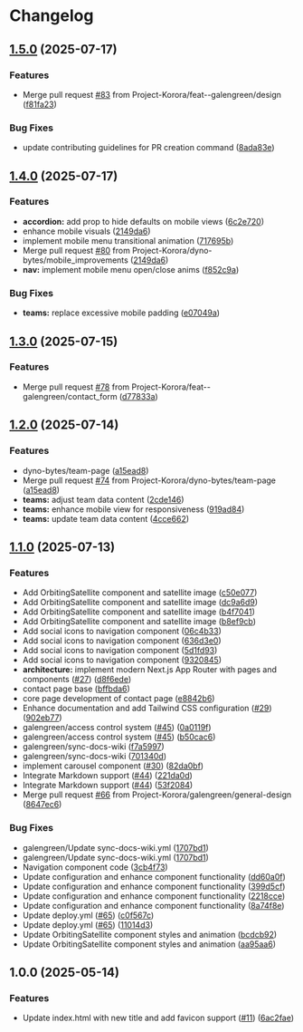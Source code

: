 # Changelog

## [1.5.0](https://github.com/Project-Korora/projectkorora.space/compare/v1.4.0...v1.5.0) (2025-07-17)


### Features

* Merge pull request [#83](https://github.com/Project-Korora/projectkorora.space/issues/83) from Project-Korora/feat--galengreen/design ([f81fa23](https://github.com/Project-Korora/projectkorora.space/commit/f81fa238c18c9bed4b9a7d904a7f94289ab57f03))


### Bug Fixes

* update contributing guidelines for PR creation command ([8ada83e](https://github.com/Project-Korora/projectkorora.space/commit/8ada83e53864dac657b437248572081914d47e12))

## [1.4.0](https://github.com/Project-Korora/projectkorora.space/compare/v1.3.0...v1.4.0) (2025-07-17)


### Features

* **accordion:** add prop to hide defaults on mobile views ([6c2e720](https://github.com/Project-Korora/projectkorora.space/commit/6c2e72082eb15124eaf1bfe236d6c4f4e15d6da1))
* enhance mobile visuals ([2149da6](https://github.com/Project-Korora/projectkorora.space/commit/2149da63c6d20d5428a4f06cbf2f99a6706a55b5))
* implement mobile menu transitional animation ([717695b](https://github.com/Project-Korora/projectkorora.space/commit/717695b50b1b1620a42cf7046e72879832ccea41))
* Merge pull request [#80](https://github.com/Project-Korora/projectkorora.space/issues/80) from Project-Korora/dyno-bytes/mobile_improvements ([2149da6](https://github.com/Project-Korora/projectkorora.space/commit/2149da63c6d20d5428a4f06cbf2f99a6706a55b5))
* **nav:** implement mobile menu open/close anims ([f852c9a](https://github.com/Project-Korora/projectkorora.space/commit/f852c9a9fc4d7a6c04d9403e973ce57a7e5c4bdc))


### Bug Fixes

* **teams:** replace excessive mobile padding ([e07049a](https://github.com/Project-Korora/projectkorora.space/commit/e07049a9ba7d3fa24a602384e644fd7bf734c58d))

## [1.3.0](https://github.com/Project-Korora/projectkorora.space/compare/v1.2.0...v1.3.0) (2025-07-15)


### Features

* Merge pull request [#78](https://github.com/Project-Korora/projectkorora.space/issues/78) from Project-Korora/feat--galengreen/contact_form ([d77833a](https://github.com/Project-Korora/projectkorora.space/commit/d77833aaea6750a21a62cbefee851e3cb123c40c))

## [1.2.0](https://github.com/Project-Korora/projectkorora.space/compare/v1.1.0...v1.2.0) (2025-07-14)


### Features

* dyno-bytes/team-page ([a15ead8](https://github.com/Project-Korora/projectkorora.space/commit/a15ead827bd98b05409b6c7b2769267a54670d79))
* Merge pull request [#74](https://github.com/Project-Korora/projectkorora.space/issues/74) from Project-Korora/dyno-bytes/team-page ([a15ead8](https://github.com/Project-Korora/projectkorora.space/commit/a15ead827bd98b05409b6c7b2769267a54670d79))
* **teams:** adjust team data content ([2cde146](https://github.com/Project-Korora/projectkorora.space/commit/2cde146f5fe1d9ea5cb412c9b6ad358b20acb0f0))
* **teams:** enhance mobile view for responsiveness ([919ad84](https://github.com/Project-Korora/projectkorora.space/commit/919ad840003c85766d5053c3bd0d41dd5f016bef))
* **teams:** update team data content ([4cce662](https://github.com/Project-Korora/projectkorora.space/commit/4cce662f5451dbc8461a3a46678c25922a1b5992))

## [1.1.0](https://github.com/Project-Korora/projectkorora.space/compare/v1.0.0...v1.1.0) (2025-07-13)


### Features

* Add OrbitingSatellite component and satellite image ([c50e077](https://github.com/Project-Korora/projectkorora.space/commit/c50e077002be47e4feba7ae4b9818cc748f7d09f))
* Add OrbitingSatellite component and satellite image ([dc9a6d9](https://github.com/Project-Korora/projectkorora.space/commit/dc9a6d92bc19626691050c335f1e800b46d08c0d))
* Add OrbitingSatellite component and satellite image ([b4f7041](https://github.com/Project-Korora/projectkorora.space/commit/b4f7041039a52692ce03d46995ec5cbbd057c236))
* Add OrbitingSatellite component and satellite image ([b8ef9cb](https://github.com/Project-Korora/projectkorora.space/commit/b8ef9cb364d02f2fc297e8e83920bb629f5dfff0))
* Add social icons to navigation component ([06c4b33](https://github.com/Project-Korora/projectkorora.space/commit/06c4b339ba34bf2cc07e9e3ef5fbb4beb47afc6a))
* Add social icons to navigation component ([636d3e0](https://github.com/Project-Korora/projectkorora.space/commit/636d3e00a50f55446955a6b5ac77fd98f0875c9d))
* Add social icons to navigation component ([5d1fd93](https://github.com/Project-Korora/projectkorora.space/commit/5d1fd93b936cf3852944c95957c707073d4dbda4))
* Add social icons to navigation component ([9320845](https://github.com/Project-Korora/projectkorora.space/commit/93208453e3be0783fd684d7b5a26a8250905096e))
* **architecture:** implement modern Next.js App Router with pages and components ([#27](https://github.com/Project-Korora/projectkorora.space/issues/27)) ([d8f6ede](https://github.com/Project-Korora/projectkorora.space/commit/d8f6ede55ca4b1a6f9a296f96862d97d3f0202fd))
* contact page base ([bffbda6](https://github.com/Project-Korora/projectkorora.space/commit/bffbda62dd3d102f913b01386a51aa5c37d57962))
* core page development of contact page ([e8842b6](https://github.com/Project-Korora/projectkorora.space/commit/e8842b6846d40c7b9ddc99505f5c332b76d1a89b))
* Enhance documentation and add Tailwind CSS configuration ([#29](https://github.com/Project-Korora/projectkorora.space/issues/29)) ([902eb77](https://github.com/Project-Korora/projectkorora.space/commit/902eb77c3f9c17bde46a0ed9c06d72c92db08a6e))
* galengreen/access control system ([#45](https://github.com/Project-Korora/projectkorora.space/issues/45)) ([0a0119f](https://github.com/Project-Korora/projectkorora.space/commit/0a0119f4eb61638d660c30aa6636f3c12147a432))
* galengreen/access control system ([#45](https://github.com/Project-Korora/projectkorora.space/issues/45)) ([b50cac6](https://github.com/Project-Korora/projectkorora.space/commit/b50cac669e1b382f88263646dabc642161292816))
* galengreen/sync-docs-wiki ([f7a5997](https://github.com/Project-Korora/projectkorora.space/commit/f7a599763b74565ed7faf7e60812ce2ec54b8013))
* galengreen/sync-docs-wiki ([701340d](https://github.com/Project-Korora/projectkorora.space/commit/701340db7c9e2e3439568dbf43d009bde3779a5b))
* implement carousel component ([#30](https://github.com/Project-Korora/projectkorora.space/issues/30)) ([82da0bf](https://github.com/Project-Korora/projectkorora.space/commit/82da0bf352bb74d5cc3613b9792e152400885780))
* Integrate Markdown support ([#44](https://github.com/Project-Korora/projectkorora.space/issues/44)) ([221da0d](https://github.com/Project-Korora/projectkorora.space/commit/221da0dec062cbac0252d7020ca48cebac66de90))
* Integrate Markdown support ([#44](https://github.com/Project-Korora/projectkorora.space/issues/44)) ([53f2084](https://github.com/Project-Korora/projectkorora.space/commit/53f2084ebb212f66f91eb06d942d8d3e644e6d18))
* Merge pull request [#66](https://github.com/Project-Korora/projectkorora.space/issues/66) from Project-Korora/galengreen/general-design ([8647ec6](https://github.com/Project-Korora/projectkorora.space/commit/8647ec6ec0b36a6e5f6042e18459169869336785))


### Bug Fixes

* galengreen/Update sync-docs-wiki.yml ([1707bd1](https://github.com/Project-Korora/projectkorora.space/commit/1707bd1e358a9048739688b62cc8d9be4a34ae59))
* galengreen/Update sync-docs-wiki.yml ([1707bd1](https://github.com/Project-Korora/projectkorora.space/commit/1707bd1e358a9048739688b62cc8d9be4a34ae59))
* Navigation component code ([3cb4f73](https://github.com/Project-Korora/projectkorora.space/commit/3cb4f73cc793f84a67b7d7fc6c030315014353ab))
* Update configuration and enhance component functionality ([dd60a0f](https://github.com/Project-Korora/projectkorora.space/commit/dd60a0fe43c2f440e263e0ed9ed9eef0652cbbba))
* Update configuration and enhance component functionality ([399d5cf](https://github.com/Project-Korora/projectkorora.space/commit/399d5cffb33a6be5fa1192eb0ab74049d11c93a4))
* Update configuration and enhance component functionality ([2218cce](https://github.com/Project-Korora/projectkorora.space/commit/2218cce8427bd0ce7e3488b638f1ba4daafb8f67))
* Update configuration and enhance component functionality ([8a74f8e](https://github.com/Project-Korora/projectkorora.space/commit/8a74f8e31abe7fff47d21226f3d95bee9ae8c7ed))
* Update deploy.yml ([#65](https://github.com/Project-Korora/projectkorora.space/issues/65)) ([c0f567c](https://github.com/Project-Korora/projectkorora.space/commit/c0f567cdf20ec9b5757a94c3487781b508676ab5))
* Update deploy.yml ([#65](https://github.com/Project-Korora/projectkorora.space/issues/65)) ([11014d3](https://github.com/Project-Korora/projectkorora.space/commit/11014d33397bd7a9788457fede53ef389b7d65dd))
* Update OrbitingSatellite component styles and animation ([bcdcb92](https://github.com/Project-Korora/projectkorora.space/commit/bcdcb92ed5b66ad87025abc981c27c5c55987d71))
* Update OrbitingSatellite component styles and animation ([aa95aa6](https://github.com/Project-Korora/projectkorora.space/commit/aa95aa6edbb2f382d7e05cc518dcbcdb29bc2551))

## 1.0.0 (2025-05-14)


### Features

* Update index.html with new title and add favicon support ([#11](https://github.com/Project-Korora/projectkorora.space/issues/11)) ([6ac2fae](https://github.com/Project-Korora/projectkorora.space/commit/6ac2faea8991bef04bf961368030ad16834a6a18))
